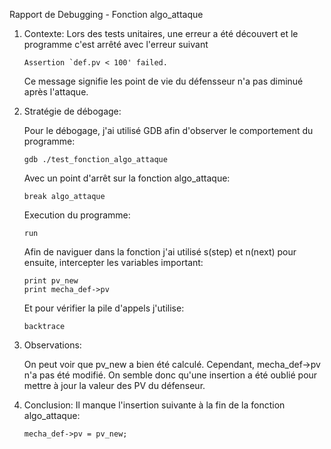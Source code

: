 Rapport de Debugging - Fonction algo_attaque

1. Contexte:
    Lors des tests unitaires, une erreur a été découvert et le programme c'est arrêté avec l'erreur suivant
    ```
    Assertion `def.pv < 100' failed.
    ```
    Ce message signifie les point de vie du défensseur n'a pas diminué après l'attaque.

2. Stratégie de débogage:

    Pour le débogage, j'ai utilisé GDB afin d'observer le comportement du programme:
    ```
    gdb ./test_fonction_algo_attaque
    ```

    Avec un point d'arrêt sur la fonction algo_attaque:
    ```
    break algo_attaque
    ```

    Execution du programme:
    ```
    run
    ```
    Afin de naviguer dans la fonction j'ai utilisé s(step) et n(next) pour ensuite, intercepter les variables important:
    ```
    print pv_new
    print mecha_def->pv
    ```
    Et pour vérifier la pile d'appels j'utilise:
    ```
    backtrace
    ```
3. Observations:

    On peut voir que pv_new a bien été calculé. Cependant, mecha_def->pv n'a pas été modifié. On semble donc qu'une insertion a été oublié pour mettre à jour la valeur des PV du défenseur.

4. Conclusion:
    Il manque l'insertion suivante à la fin de la fonction algo_attaque:
    ```
    mecha_def->pv = pv_new;
    ```